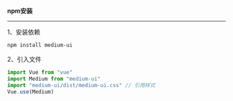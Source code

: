 **npm安装**
***  

1、安装依赖
```sh  
npm install medium-ui
```  
2、引入文件
```js
import Vue from "vue"
import Medium from "medium-ui"
import "medium-ui/dist/medium-ui.css" // 引用样式
Vue.use(Medium)
```
